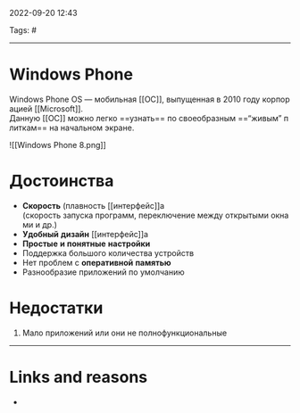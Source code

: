 2022-09-20
12:43

Tags: #
___
# Windows Phone

Windows Phone OS — мобильная [[ОС]], выпущенная в 2010 году корпорацией [[Microsoft]]. 
Данную [[ОС]] можно легко ==узнать== по своеобразным ==“живым” плиткам== на начальном экране.

![[Windows Phone 8.png]]

# Достоинства

- **Скорость** (плавность [[интерфейс]]a (скорость запуска программ, переключение между открытыми окнами и др.)
- **Удобный** **дизайн** [[интерфейс]]а
- **Простые** **и** **понятные** **настройки**
- Поддержка большого количества устройств
- Нет проблем с **оперативной** **памятью**
- Разнообразие приложений по умолчанию

# Недостатки
1.  Мало приложений или они не полнофункциональные

___
# Links and reasons
- 